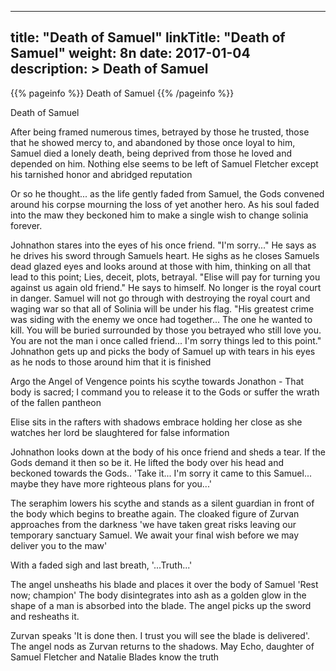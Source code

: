 
---
title: "Death of Samuel"
linkTitle: "Death of Samuel"
weight: 8n
date: 2017-01-04
description: >
Death of Samuel
---

{{% pageinfo %}}
Death of Samuel
{{% /pageinfo %}}

Death of Samuel

After being framed numerous times, betrayed by those he trusted, those that he showed mercy to, and abandoned by those once loyal to him, Samuel died a lonely death, being deprived from those he loved and depended on him. Nothing else seems to be left of Samuel Fletcher except his tarnished honor and abridged reputation

Or so he thought... as the life gently faded from Samuel, the Gods convened around his corpse mourning the loss of yet another hero. As his soul faded into the maw they beckoned him to make a single wish to change solinia forever. 

Johnathon stares into the eyes of his once friend. "I'm sorry..." He says as he drives his sword through Samuels heart. He sighs as he closes Samuels dead glazed eyes and looks around at those with him, thinking on all that lead to this point; Lies, deceit, plots, betrayal. "Elise will pay for turning you against us again old friend." He says to himself. No longer is the royal court in danger. Samuel will not go through with destroying the royal court and waging war so that all of Solinia will be under his flag. "His greatest crime was siding with the enemy we once had together... The one he wanted to kill. You will be buried surrounded by those you betrayed who still love you. You are not the man i once called friend... I'm sorry things led to this point." Johnathon gets up and picks the body of Samuel up with tears in his eyes as he nods to those around him that it is finished

Argo the Angel of Vengence points his scythe towards Jonathon - That body is sacred; I command you to release it to the Gods or suffer the wrath of the fallen pantheon

Elise sits in the rafters with shadows embrace holding her close as she watches her lord be slaughtered for false information

Johnathon looks down at the body of his once friend and sheds a tear. If the Gods demand it then so be it. He lifted the body over his head and beckoned towards the Gods.. 'Take it... I'm sorry it came to this Samuel... maybe they have more righteous plans for you...'

The seraphim lowers his scythe and stands as a silent guardian in front of the body which begins to breathe again. The cloaked figure of Zurvan approaches from the darkness 'we have taken great risks leaving our temporary sanctuary Samuel. We await your final wish before we may deliver you to the maw'

With a faded sigh and last breath, '...Truth...'

The angel unsheaths his blade and places it over the body of Samuel 'Rest now; champion' The body disintegrates into ash as a golden glow in the shape of a man is absorbed into the blade. The angel picks up the sword and resheaths it.

Zurvan speaks 'It is done then. I trust you will see the blade is delivered'. The angel nods as Zurvan returns to the shadows. 
May Echo, daughter of Samuel Fletcher and Natalie Blades know the truth
